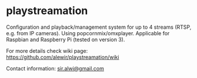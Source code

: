 # playstreamation

Configuration and playback/management system for up to 4 streams (RTSP, e.g. from IP cameras). Using popcornmix/omxplayer. Applicable for Raspbian and Raspberry Pi (tested on version 3).

For more details check wiki page: https://github.com/alewir/playstreamation/wiki

Contact information: sir.alwi@gmail.com
